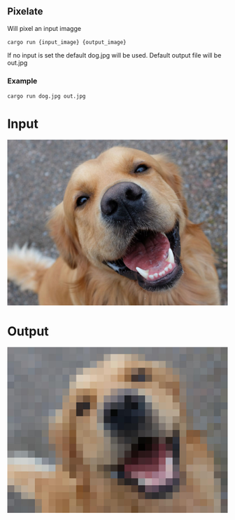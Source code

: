 ## Pixelate

Will pixel an input imagge

```
cargo run {input_image} {output_image}
```
If no input is set the default dog.jpg will be used. Default output file will be out.jpg

### Example
```
cargo run dog.jpg out.jpg
```
# Input
![Input image](./dog.jpg)

# Output
![Output image](./out.jpg)

